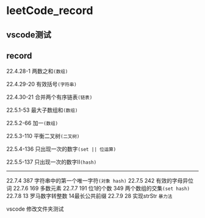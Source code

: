 # leetCode_record

## vscode测试

## record

22.4.28-1  两数之和`(数组)`

22.4.29-20 有效括号`(字符串)`

22.4.30-21 合并两个有序链表`(链表)`

22.5.1-53  最大子数组和`(数组)`

22.5.2-66  加一`(数组)`

22.5.3-110 平衡二叉树`(二叉树)`

22.5.4-136 只出现一次的数字`(set || 位运算)`

22.5.5-137 只出现一次的数字II`(hash)`


---
22.7.4 387 字符串中的第一个唯一字符`(对象 hash)`
22.7.5 242 有效的字母异位词
22.7.6 169 多数元素
22.7.7 191 位1的个数 349 两个数组的交集`(set hash)`
22.7.8 13 罗马数字转整数 14最长公共前缀
22.7.9 28 实现strStr `暴力法`


vscode 修改文件夹测试